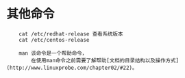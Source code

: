 # 其他命令

        cat /etc/redhat-release 查看系统版本
        cat /etc/centos-release 
        
        man 该命令是一个帮助命令，
            在使用man命令之前需要了解帮助[文档的目录结构以及操作方式](http://www.linuxprobe.com/chapter02/#22)。